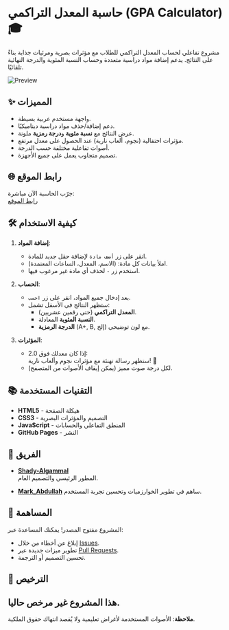 # حاسبة المعدل التراكمي (GPA Calculator) 🎓

مشروع تفاعلي لحساب المعدل التراكمي للطلاب مع مؤثرات بصرية ومرئيات جذابة بناءً على النتائج. يدعم إضافة مواد دراسية متعددة وحساب النسبة المئوية والدرجة النهائية تلقائيًا.

![Preview](https://images.app.goo.gl/fmefBMtLP4kmnKwEA)

## ✨ المميزات
- واجهة مستخدم عربية بسيطة.
- دعم إضافة/حذف مواد دراسية ديناميكيًا.
- عرض النتائج مع **نسبة مئوية** و**درجة رمزية** ملونة.
- مؤثرات احتفالية (نجوم، ألعاب نارية) عند الحصول على معدل مرتفع.
- أصوات تفاعلية مختلفة حسب الدرجة.
- تصميم متجاوب يعمل على جميع الأجهزة.

## 🌐 رابط الموقع
جرّب الحاسبة الآن مباشرة:  
[رابط الموقع](https://sh-algammal.github.io/gpa-calculator/)

## 🛠️ كيفية الاستخدام
1. **إضافة المواد**:
   - انقر على زر `أضف مادة` لإضافة حقل جديد للمادة.
   - املأ بيانات كل مادة: (الاسم، المعدل، الساعات المعتمدة).
   - استخدم زر `-` لحذف أي مادة غير مرغوب فيها.

2. **الحساب**:
   - بعد إدخال جميع المواد، انقر على زر `احسب`.
   - ستظهر النتائج في الأسفل تشمل:
     - **المعدل التراكمي** (حتى رقمين عشريين).
     - **النسبة المئوية** المعادلة.
     - **الدرجة الرمزية** (A+, B, إلخ) مع لون توضيحي.

3. **المؤثرات**:
   - إذا كان معدلك فوق 2.0:  
     ستظهر رسالة تهنئة مع مؤثرات نجوم وألعاب نارية! 🎉
   - لكل درجة صوت مميز (يمكن إيقاف الأصوات من المتصفح).

## 📚 التقنيات المستخدمة
- **HTML5** - هيكلة الصفحة
- **CSS3** - التصميم والمؤثرات البصرية
- **JavaScript** - المنطق التفاعلي والحسابات
- **GitHub Pages** - النشر

## 👥 الفريق
- **[Shady-Algammal](https://github.com/Sh-algammal)**  
  المطور الرئيسي والتصميم العام.

- **[Mark_Abdullah](https://github.com/Markabdullah1)**
  ساهم في تطوير الخوارزميات وتحسين تجربة المستخدم.

## 🤝 المساهمة
المشروع مفتوح المصدر! يمكنك المساعدة عبر:
- إبلاغ عن أخطاء من خلال [Issues](https://github.com/Sh-algammal/gpa-calculator/issues).
- تطوير ميزات جديدة عبر [Pull Requests](https://github.com/Sh-algammal/gpa-calculator/pulls).
- تحسين التصميم أو الترجمة.

## 📜 الترخيص
هذا المشروع غير مرخص حاليا.
---

**ملاحظة**: الأصوات المستخدمة لأغراض تعليمية ولا يُقصد انتهاك حقوق الملكية.  